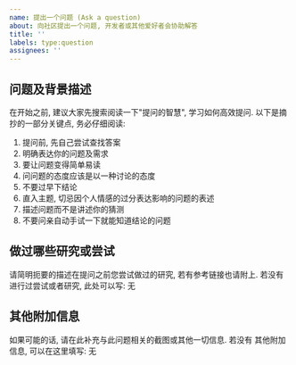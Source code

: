 ```yaml
---
name: 提出一个问题 (Ask a question)
about: 向社区提出一个问题, 开发者或其他爱好者会协助解答
title: ''
labels: type:question
assignees: ''
---
```


<!-- 
提示: 任何被尖括号包含起来的内容都是注释, 当您预览或者发布后注释
是不会被显示出来的. 

注意: 当您想输入一个以 @ 符号开头的 GM 指令使, 请确保您使用英文
输入状态下键盘数字 1 左侧的按键, 将指令括起来, 如: `@atcommands`
用这样的方式来括起一个 GM 指令, 避免圈定到 GitHub 中的其他用户!
-->

## 问题及背景描述

在开始之前, 建议大家先搜索阅读一下"提问的智慧", 学习如何高效提问.
以下是摘抄的一部分关键点, 务必仔细阅读:

1. 提问前, 先自己尝试查找答案
2. 明确表达你的问题及需求
3. 要让问题变得简单易读
4. 问问题的态度应该是以一种讨论的态度
5. 不要过早下结论
6. 直入主题, 切忌因个人情感的过分表达影响的问题的表述
7. 描述问题而不是讲述你的猜测
8. 不要问亲自动手试一下就能知道结论的问题

## 做过哪些研究或尝试

请简明扼要的描述在提问之前您尝试做过的研究, 若有参考链接也请附上.
若没有进行过尝试或者研究, 此处可以写: 无

## 其他附加信息

如果可能的话, 请在此补充与此问题相关的截图或其他一切信息. 若没有
其他附加信息, 可以在这里填写: 无
